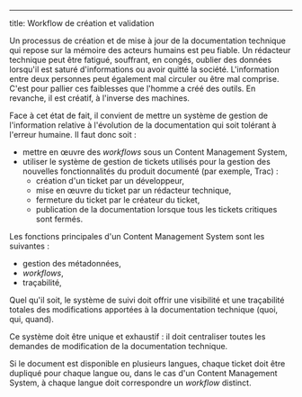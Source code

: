---
title: Workflow de création et validation

Un processus de création et de mise à jour de la documentation technique
qui repose sur la mémoire des acteurs humains est peu fiable. Un
rédacteur technique peut être fatigué, souffrant, en congés, oublier des
données lorsqu\'il est saturé d\'informations ou avoir quitté la
société. L\'information entre deux personnes peut également mal circuler
ou être mal comprise. C\'est pour pallier ces faiblesses que l\'homme a
créé des outils. En revanche, il est créatif, à l\'inverse des machines.

Face à cet état de fait, il convient de mettre un système de gestion de
l\'information relative à l\'évolution de la documentation qui soit
tolérant à l\'erreur humaine. Il faut donc soit :

-   mettre en œuvre des *workflows* sous un Content Management System,
-   utiliser le système de gestion de tickets utilisés pour la gestion
    des nouvelles fonctionnalités du produit documenté (par exemple,
    Trac) :
    -   création d\'un ticket par un développeur,
    -   mise en œuvre du ticket par un rédacteur technique,
    -   fermeture du ticket par le créateur du ticket,
    -   publication de la documentation lorsque tous les tickets
        critiques sont fermés.

Les fonctions principales d\'un Content Management System sont les
suivantes :

-   gestion des métadonnées,
-   *workflows*,
-   traçabilité,

Quel qu\'il soit, le système de suivi doit offrir une visibilité et une
traçabilité totales des modifications apportées à la documentation
technique (quoi, qui, quand).

Ce système doit être unique et exhaustif : il doit centraliser toutes
les demandes de modification de la documentation technique.

Si le document est disponible en plusieurs langues, chaque ticket doit
être dupliqué pour chaque langue ou, dans le cas d\'un Content
Management System, à chaque langue doit correspondre un *workflow*
distinct.
